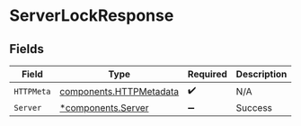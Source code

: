 # ServerLockResponse


## Fields

| Field                                                              | Type                                                               | Required                                                           | Description                                                        |
| ------------------------------------------------------------------ | ------------------------------------------------------------------ | ------------------------------------------------------------------ | ------------------------------------------------------------------ |
| `HTTPMeta`                                                         | [components.HTTPMetadata](../../models/components/httpmetadata.md) | :heavy_check_mark:                                                 | N/A                                                                |
| `Server`                                                           | [*components.Server](../../models/components/server.md)            | :heavy_minus_sign:                                                 | Success                                                            |